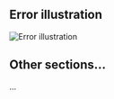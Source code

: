 ## Error illustration

![Error illustration](https://github.com/user-attachments/assets/65228da2-2af7-486b-a693-01a7c97b0b1a)

## Other sections...

...